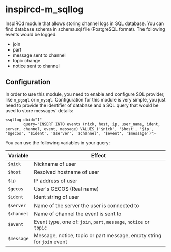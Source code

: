 inspircd-m_sqllog
=================

InspIRCd module that allows storing channel logs in SQL database. You can find database schema in schema.sql file (PostgreSQL format). The following events would be logged:

* join
* part
* message sent to channel
* topic change
* notice sent to channel

Configuration
-------------

In order to use this module, you need to enable and configure SQL provider, like `m_pgsql` or `m_mysql`. Configuration for this module is very simple, you just need to provide the identifier of database and a SQL query that would be used to store messages' details:

```
<sqllog dbid="1"
        query="INSERT INTO events (nick, host, ip, user_name, ident, server, channel, event, message) VALUES ('$nick', '$host', '$ip', '$gecos', '$ident', '$server', '$channel', '$event', '$message')">
```

You can use the following variables in your query:

Variable | Effect
-------- | ------
`$nick`  | Nickname of user
`$host`  | Resolved hostname of user
`$ip`    | IP address of user
`$gecos` | User's GECOS (Real name)
`$ident` | Ident string of user
`$server`| Name of the server the user is connected to
`$channel` | Name of channel the event is sent to
`$event` | Event type, one of: `join`, `part`, `message`, `notice` or `topic`
`$message` | Message, notice, topic or part message, empty string for `join` event
